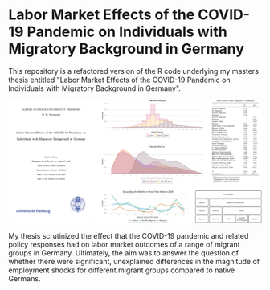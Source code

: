 # Labor Market Effects of the COVID-19 Pandemic on Individuals with Migratory Background in Germany

This repository is a refactored version of the R code underlying my masters thesis entitled "Labor Market Effects of the COVID-19 Pandemic on Individuals with Migratory Background in Germany".


<div style="text-align:center">
    <img src="https://github.com/dca-python/covid-impact-on-migrant-labor/blob/b50391caa43b9d610d2d5643138fdd8836cf3c94/images/for_display/master_thesis_readme_teaser.png" alt="Group of Images from Thesis">
</div>


My thesis scrutinized the effect that the COVID-19 pandemic and related policy responses had on labor market outcomes of a range of migrant groups in Germany. Ultimately, the aim was to answer the question of whether there were significant, unexplained differences in the magnitude of employment shocks for different migrant groups compared to native Germans.

